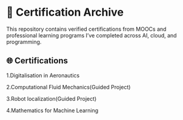 # 📜 Certification Archive

This repository contains verified certifications from MOOCs and professional learning programs I’ve completed across AI, cloud, and programming.

## 🌐 Certifications

1.Digitalisation in Aeronautics

2.Computational Fluid Mechanics(Guided Project)

3.Robot localization(Guided Project)

4.Mathematics for Machine Learning
